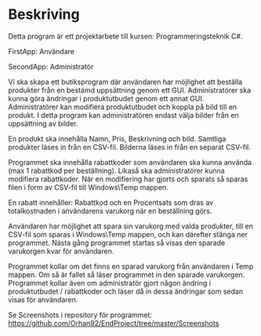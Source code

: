 # Beskriving

Detta program är ett projektarbete till kursen: Programmeringsteknik C#.

FirstApp: Användare

SecondApp: Administratör

Vi ska skapa ett butiksprogram där användaren har möjlighet att beställa produkter från en bestämd uppsättning genom ett GUI.
Administratörer ska kunna göra ändringar i produktutbudet genom ett annat GUI. Administratörer kan modifiera produktutbudet och 
koppla på bild till en produkt. I detta program kan administratören endast välja bilder från en uppsättning av bilder.

En produkt ska innehålla Namn, Pris, Beskrivning och bild.
Samtliga produkter läses in från en CSV-fil. Bilderna läses in från en separat CSV-fil. 

Programmet ska innehålla rabattkoder som användaren ska kunna använda (max 1 rabattkod per beställning). Likaså ska administratörer 
kunna modifiera rabattkoder. När en modifiering har gjorts och sparats så sparas filen i form av CSV-fil till Windows\Temp mappen. 

En rabatt innehåller: Rabattkod och en Procentsats som dras av totalkostnaden i användarens varukorg när en beställning görs.

Användaren har möjlighet att spara sin varukorg med valda produkter, till en CSV-fil som sparas i Windows\Temp mappen, och kan därefter stänga ner programmet. 
Nästa gång programmet startas så visas den sparade varukorgen kvar för användaren.

Programmet kollar om det finns en sparad varukorg från användaren i Temp mappen. Om så är fallet så läser programmet in den sparade varukorgen. 
Programmet kollar även om administratör gjort någon ändring i produktutbudet / rabattkoder och läser då in dessa ändringar som sedan visas för användaren.

Se Screenshots i repository för programmet: https://github.com/Orhan92/EndProject/tree/master/Screenshots
